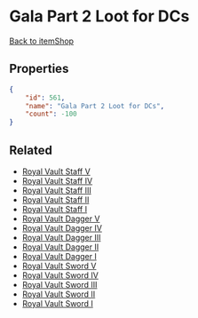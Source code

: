 # Gala Part 2 Loot for DCs

<no description available>

[Back to itemShop](../item-shops.md)

## Properties

```json
{
    "id": 561,
    "name": "Gala Part 2 Loot for DCs",
    "count": -100
}
```

## Related

- [Royal Vault Staff V](../items/17399-royal-vault-staff-v.md)
- [Royal Vault Staff IV](../items/17400-royal-vault-staff-iv.md)
- [Royal Vault Staff III](../items/17401-royal-vault-staff-iii.md)
- [Royal Vault Staff II](../items/17402-royal-vault-staff-ii.md)
- [Royal Vault Staff I](../items/17403-royal-vault-staff-i.md)
- [Royal Vault Dagger V](../items/17404-royal-vault-dagger-v.md)
- [Royal Vault Dagger IV](../items/17405-royal-vault-dagger-iv.md)
- [Royal Vault Dagger III](../items/17406-royal-vault-dagger-iii.md)
- [Royal Vault Dagger II](../items/17407-royal-vault-dagger-ii.md)
- [Royal Vault Dagger I](../items/17408-royal-vault-dagger-i.md)
- [Royal Vault Sword V](../items/17409-royal-vault-sword-v.md)
- [Royal Vault Sword IV](../items/17410-royal-vault-sword-iv.md)
- [Royal Vault Sword III](../items/17411-royal-vault-sword-iii.md)
- [Royal Vault Sword II](../items/17412-royal-vault-sword-ii.md)
- [Royal Vault Sword I](../items/17413-royal-vault-sword-i.md)

